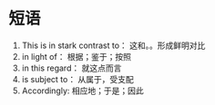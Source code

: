 # 短语
1. This is in stark contrast to： 这和。。形成鲜明对比
2. in light of： 根据；鉴于；按照
3. in this regard： 就这点而言
4. is subject to： 从属于，受支配
5. Accordingly: 相应地；于是；因此
